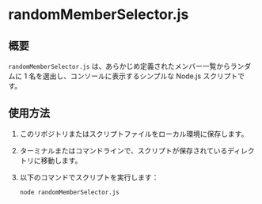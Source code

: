 # randomMemberSelector.js

## 概要

`randomMemberSelector.js` は、あらかじめ定義されたメンバー一覧からランダムに 1 名を選出し、コンソールに表示するシンプルな Node.js スクリプトです。

## 使用方法

1. このリポジトリまたはスクリプトファイルをローカル環境に保存します。
2. ターミナルまたはコマンドラインで、スクリプトが保存されているディレクトリに移動します。
3. 以下のコマンドでスクリプトを実行します：

   ```bash
   node randomMemberSelector.js
   ```
